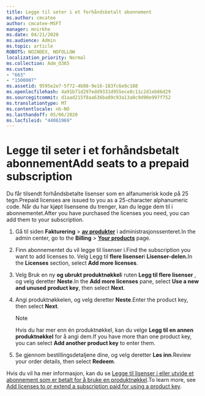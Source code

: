 ```yaml
---
title: Legge til seter i et forhåndsbetalt abonnement
ms.author: cmcatee
author: cmcatee-MSFT
manager: mnirkhe
ms.date: 04/21/2020
ms.audience: Admin
ms.topic: article
ROBOTS: NOINDEX, NOFOLLOW
localization_priority: Normal
ms.collection: Adm_O365
ms.custom:
- "663"
- "1500007"
ms.assetid: 9595e2e7-5f72-4b08-9e16-183fc6e9c108
ms.openlocfilehash: 4a91b71d297edd9331d955ece8c11c2d1eb86d29
ms.sourcegitcommit: d1aad215f8aa636ba89c93a13a0c9d90e997f752
ms.translationtype: MT
ms.contentlocale: nb-NO
ms.lasthandoff: 05/06/2020
ms.locfileid: "44061969"
---
```

# <a name="add-seats-to-a-prepaid-subscription"></a><span data-ttu-id="ae795-102">Legge til seter i et forhåndsbetalt abonnement</span><span class="sxs-lookup"><span data-stu-id="ae795-102">Add seats to a prepaid subscription</span></span>

<span data-ttu-id="ae795-103">Du får tilsendt forhåndsbetalte lisenser som en alfanumerisk kode på 25 tegn.</span><span class="sxs-lookup"><span data-stu-id="ae795-103">Prepaid licenses are issued to you as a 25-character alphanumeric code.</span></span> <span data-ttu-id="ae795-104">Når du har kjøpt lisensene du trenger, kan du legge dem til i abonnementet.</span><span class="sxs-lookup"><span data-stu-id="ae795-104">After you have purchased the licenses you need, you can add them to your subscription.</span></span> 

1. <span data-ttu-id="ae795-105">Gå til siden **Fakturering** > **[av produkter](https://go.microsoft.com/fwlink/p/?linkid=842054)** i administrasjonssenteret.</span><span class="sxs-lookup"><span data-stu-id="ae795-105">In the admin center, go to the **Billing** > **[Your products](https://go.microsoft.com/fwlink/p/?linkid=842054)** page.</span></span>

2. <span data-ttu-id="ae795-106">Finn abonnementet du vil legge til lisenser i.</span><span class="sxs-lookup"><span data-stu-id="ae795-106">Find the subscription you want to add licenses to.</span></span> <span data-ttu-id="ae795-107">Velg Legg til **flere lisenser**i **Lisenser-delen.**</span><span class="sxs-lookup"><span data-stu-id="ae795-107">In the **Licenses** section, select **Add more licenses**.</span></span>

3. <span data-ttu-id="ae795-108">Velg Bruk en ny **og ubrukt produktnøkkel**i ruten **Legg til flere lisenser** , og velg deretter **Neste**.</span><span class="sxs-lookup"><span data-stu-id="ae795-108">In the **Add more licenses** pane, select **Use a new and unused product key**, then select **Next**.</span></span>

4. <span data-ttu-id="ae795-109">Angi produktnøkkelen, og velg deretter **Neste**.</span><span class="sxs-lookup"><span data-stu-id="ae795-109">Enter the product key, then select **Next**.</span></span>

    > [!NOTE]
    > <span data-ttu-id="ae795-110">Hvis du har mer enn én produktnøkkel, kan du velge **Legg til en annen produktnøkkel** for å angi dem.</span><span class="sxs-lookup"><span data-stu-id="ae795-110">If you have more than one product key, you can select **Add another product key** to enter them.</span></span>

5. <span data-ttu-id="ae795-111">Se gjennom bestillingsdetaljene dine, og velg deretter **Løs inn**.</span><span class="sxs-lookup"><span data-stu-id="ae795-111">Review your order details, then select **Redeem**.</span></span>

<span data-ttu-id="ae795-112">Hvis du vil ha mer informasjon, kan du se [Legge til lisenser i eller utvide et abonnement som er betalt for å bruke en produktnøkkel](https://docs.microsoft.com/office365/admin/misc/add-licenses-using-product-key).</span><span class="sxs-lookup"><span data-stu-id="ae795-112">To learn more, see [Add licenses to or extend a subscription paid for using a product key](https://docs.microsoft.com/office365/admin/misc/add-licenses-using-product-key).</span></span>